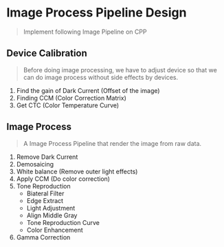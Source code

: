 # Image Process Pipeline Design

> Implement following Image Pipeline on CPP


## Device Calibration

> Before doing image processing, we have to adjust device so that we can do image process without side effects by devices.

1. Find the gain of Dark Current (Offset of the image)
2. Finding CCM (Color Correction Matrix)
3. Get CTC (Color Temperature Curve)

##  Image Process

> A Image Process Pipeline that render the image from raw data.

1. Remove Dark Current
2. Demosaicing
3. White balance (Remove outer light effects)
4. Apply CCM (Do color correction)
5. Tone Reproduction
   - Biateral Filter
   - Edge Extract
   - Light Adjustment
   - Align Middle Gray
   - Tone Reproduction Curve
   - Color Enhancement
6. Gamma Correction
